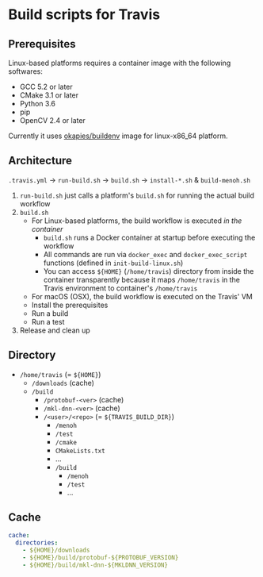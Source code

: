 # Build scripts for Travis

## Prerequisites
Linux-based platforms requires a container image with the following softwares:

- GCC 5.2 or later
- CMake 3.1 or later
- Python 3.6
- pip
- OpenCV 2.4 or later

Currently it uses [okapies/buildenv](https://hub.docker.com/r/okapies/buildenv/) image for linux-x86_64 platform.

## Architecture
`.travis.yml` -> `run-build.sh` -> `build.sh` -> `install-*.sh` & `build-menoh.sh`

1. `run-build.sh` just calls a platform's `build.sh` for running the actual build workflow
2. `build.sh`
    - For Linux-based platforms, the build workflow is executed *in the container*
        - `build.sh` runs a Docker container at startup before executing the workflow
        - All commands are run via `docker_exec` and `docker_exec_script` functions (defined in `init-build-linux.sh`)
        - You can access `${HOME}` (`/home/travis`) directory from inside the container transparently because it maps `/home/travis` in the Travis environment to container's `/home/travis`
    - For macOS (OSX), the build workflow is executed on the Travis' VM
    - Install the prerequisites
    - Run a build
    - Run a test
3. Release and clean up

## Directory
- `/home/travis` (= `${HOME}`)
    - `/downloads` (cache)
    - `/build`
        - `/protobuf-<ver>` (cache)
        - `/mkl-dnn-<ver>` (cache)
        - `/<user>/<repo>` (= `${TRAVIS_BUILD_DIR}`)
            - `/menoh`
            - `/test`
            - `/cmake`
            - `CMakeLists.txt`
            - ...
            - `/build`
                - `/menoh`
                - `/test`
                - ...

## Cache
```yaml
cache:
  directories:
    - ${HOME}/downloads
    - ${HOME}/build/protobuf-${PROTOBUF_VERSION}
    - ${HOME}/build/mkl-dnn-${MKLDNN_VERSION}
```
